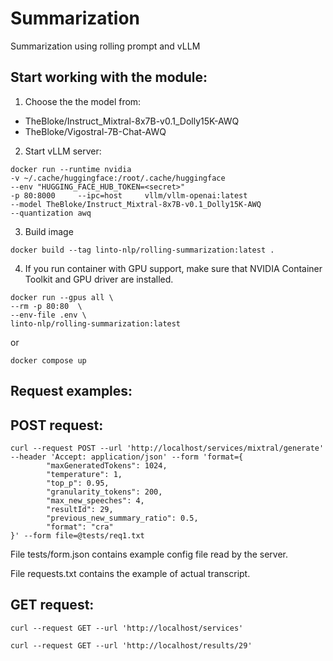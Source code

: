 # Summarization
Summarization using rolling prompt and vLLM


## Start working with the module:
1. Choose the the model from:
* TheBloke/Instruct_Mixtral-8x7B-v0.1_Dolly15K-AWQ
* TheBloke/Vigostral-7B-Chat-AWQ
2. Start vLLM server:
```console
docker run --runtime nvidia  
-v ~/.cache/huggingface:/root/.cache/huggingface     
--env "HUGGING_FACE_HUB_TOKEN=<secret>"     
-p 80:8000     --ipc=host     vllm/vllm-openai:latest     
--model TheBloke/Instruct_Mixtral-8x7B-v0.1_Dolly15K-AWQ  
--quantization awq
```
3. Build image
```console
docker build --tag linto-nlp/rolling-summarization:latest .
```
4. If you run container with GPU support, make sure that NVIDIA Container Toolkit and GPU driver are installed.
```console
docker run --gpus all \
--rm -p 80:80  \
--env-file .env \
linto-nlp/rolling-summarization:latest
```
or 
```console
docker compose up
```

## Request examples:
## POST request:
```console
curl --request POST --url 'http://localhost/services/mixtral/generate' --header 'Accept: application/json' --form 'format={ 
        "maxGeneratedTokens": 1024,                           
        "temperature": 1,   
        "top_p": 0.95,
        "granularity_tokens": 200,       
        "max_new_speeches": 4,
        "resultId": 29, 
        "previous_new_summary_ratio": 0.5, 
        "format": "cra"        
}' --form file=@tests/req1.txt 
```
File tests/form.json contains example config file read by the server.

File requests.txt contains the example of actual transcript.

## GET request:
```console
curl --request GET --url 'http://localhost/services'
```

```console
curl --request GET --url 'http://localhost/results/29'
```
